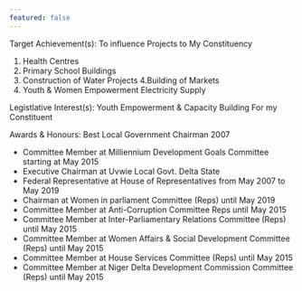 ```yaml
---
featured: false
---
```

Target Achievement(s): To influence Projects to My Constituency
1. Health Centres
2. Primary School Buildings
3. Construction of Water Projects
4.Building of Markets
5. Youth & Women Empowerment
Electricity Supply

Legistlative Interest(s): Youth Empowerment & Capacity Building For my Constituent

Awards & Honours: Best Local Government Chairman 2007

* Committee Member at Milliennium Development Goals Committee starting at May 2015
* Executive Chairman at Uvwie Local Govt. Delta State
* Federal Representative at House of Representatives from May 2007 to May 2019
* Chairman at Women in parliament Committee (Reps) until May 2019
* Committee Member at Anti-Corruption Committee Reps until May 2015
* Committee Member at Inter-Parliamentary Relations Committee (Reps) until May 2015
* Committee Member at Women Affairs & Social Development Committee (Reps) until May 2015
* Committee Member at House Services Committee (Reps) until May 2015
* Committee Member at Niger Delta Development Commission Committee (Reps) until May 2015

